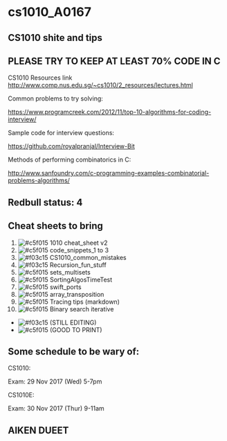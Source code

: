 # cs1010_A0167

## CS1010 shite and tips

## PLEASE TRY TO KEEP AT LEAST 70% CODE IN C

CS1010 Resources link
http://www.comp.nus.edu.sg/~cs1010/2_resources/lectures.html


Common problems to try solving:

https://www.programcreek.com/2012/11/top-10-algorithms-for-coding-interview/

Sample code for interview questions: 

https://github.com/royalpranjal/Interview-Bit

Methods of performing combinatorics in C: 

http://www.sanfoundry.com/c-programming-examples-combinatorial-problems-algorithms/

## Redbull status: 4

## Cheat sheets to bring 
1. ![#c5f015](https://placehold.it/15/c5f015/000000?text=+) 1010 cheat_sheet v2
2. ![#c5f015](https://placehold.it/15/c5f015/000000?text=+) code_snippets_1 to 3
3. ![#f03c15](https://placehold.it/15/f03c15/000000?text=+) CS1010_common_mistakes 
4. ![#f03c15](https://placehold.it/15/f03c15/000000?text=+) Recursion_fun_stuff
5. ![#c5f015](https://placehold.it/15/c5f015/000000?text=+) sets_multisets
6. ![#c5f015](https://placehold.it/15/c5f015/000000?text=+) SortingAlgosTimeTest
7. ![#c5f015](https://placehold.it/15/c5f015/000000?text=+) swift_ports
8. ![#c5f015](https://placehold.it/15/c5f015/000000?text=+) array_transposition
9. ![#c5f015](https://placehold.it/15/c5f015/000000?text=+) Tracing tips (markdown)
10. ![#c5f015](https://placehold.it/15/c5f015/000000?text=+) Binary search iterative

- ![#f03c15](https://placehold.it/15/f03c15/000000?text=+) (STILL EDITING)
- ![#c5f015](https://placehold.it/15/c5f015/000000?text=+) (GOOD TO PRINT)
## Some schedule to be wary of: 

CS1010:

Exam: 
29 Nov 2017 (Wed)	5-7pm	

CS1010E:

Exam:
30 Nov 2017 (Thur)	9-11am

## AIKEN      DUEET
